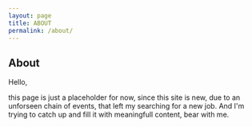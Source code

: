 ```yaml
---
layout: page
title: ABOUT
permalink: /about/
---
```

## About

Hello, 

this page is just a placeholder for now, since this site is new, due to an unforseen chain of events, that left my searching for a new job. And I'm trying to catch up and fill it with meaningfull content, bear with me.

